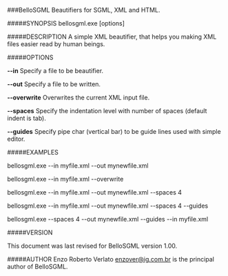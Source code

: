 ###BelloSGML
Beautifiers for SGML, XML and HTML.

#####SYNOPSIS
bellosgml.exe [options]

#####DESCRIPTION
A simple XML beautifier, that helps you making XML files easier read by human beings.

#####OPTIONS

__--in__ Specify a file to be beautifier.

__--out__ Specify a file to be written.

__--overwrite__ Overwrites the current XML input file.

__--spaces__ Specify the indentation level with number of spaces (default indent is tab).

__--guides__ Specify pipe char (vertical bar) to be guide lines used with simple editor.

#####EXAMPLES

bellosgml.exe --in myfile.xml --out mynewfile.xml

bellosgml.exe --in myfile.xml --overwrite

bellosgml.exe --in myfile.xml --out mynewfile.xml --spaces 4

bellosgml.exe --in myfile.xml --out mynewfile.xml --spaces 4 --guides

bellosgml.exe --spaces 4 --out mynewfile.xml --guides --in myfile.xml

#####VERSION

This document was last revised for BelloSGML version 1.00.  

#####AUTHOR
Enzo Roberto Verlato <enzover@ig.com.br> is the principal author of BelloSGML.